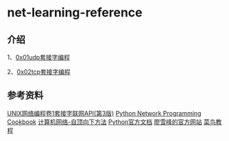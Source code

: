 # net-learning-reference

## 介绍

1、[0x01udp套接字编程](0x01-udp)

2、[0x02tcp套接字编程](0x02-tcp)

## 参考资料

[UNIX网络编程卷1套接字联网API(第3版)]()
[Python Network Programming Cookbook]()
[计算机网络-自顶向下方法]()
[Python官方文档](https://docs.python.org/2/library/socket.html#module-socket)
[廖雪峰的官方网站](https://www.liaoxuefeng.com/wiki/1016959663602400/1017788916649408)
[菜鸟教程](https://www.runoob.com/python/python-socket.html)